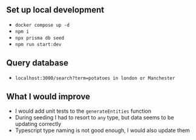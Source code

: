 ## Set up local development

- `docker compose up -d`
- `npm i`
- `npx prisma db seed`
- `npm run start:dev`

## Query database

- `localhost:3000/search?term=potatoes in london or Manchester`

## What I would improve

- I would add unit tests to the `generateEntities` function
- During seeding I had to resort to `any` type, but data seems to be updating correctly
- Typescript type naming is not good enough, I would also update them
